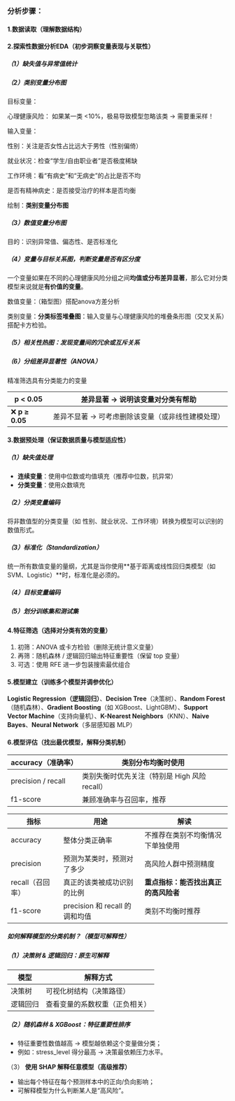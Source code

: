 ### 分析步骤：

#### 1.数据读取（理解数据结构）

#### 2.探索性数据分析EDA（初步洞察变量表现与关联性）

##### （1）缺失值与异常值统计

##### （2）类别变量分布图

目标变量：

心理健康风险： 如果某一类 <10%，极易导致模型忽略该类 → 需要重采样！

输入变量：

性别：关注是否女性占比远大于男性（性别偏倚）

就业状况：检查“学生/自由职业者”是否极度稀缺

工作环境：看“有病史”和“无病史”的占比是否不均

是否有精神病史：是否接受治疗的样本是否均衡

绘制：**类别变量分布图** 

##### （3）数值变量分布图

目的：识别异常值、偏态性、是否标准化

##### （4）变量与目标关系图，判断变量是否有区分度

一个变量如果在不同的心理健康风险分组之间**均值或分布差异显著**，那么它对分类模型来说就是**有价值的变量**。

数值变量：（箱型图）搭配anova方差分析

类别变量：**分类标签堆叠图**：输入变量与心理健康风险的堆叠条形图（交叉关系）搭配卡方检验。

##### （5）相关性热图：发现变量间的冗余或互斥关系

##### （6）分组差异显著性（ANOVA）

精准筛选具有分类能力的变量

| **p < 0.05**   | 差异显著 → 说明该变量对分类有帮助                 |
| -------------- | ------------------------------------------------- |
| ❌ **p ≥ 0.05** | 差异不显著 → 可考虑删除该变量（或非线性建模处理） |

#### 3.数据预处理（保证数据质量与模型适应性）

##### （1）**缺失值处理**

- **连续变量**：使用中位数或均值填充（推荐中位数，抗异常）
- **分类变量**：使用众数填充

##### （2）**分类变量编码**

将非数值型的分类变量（如 性别、就业状况、工作环境）转换为模型可以识别的数值形式。

##### （3）**标准化（Standardization）**

统一所有数值变量的量纲，尤其是当你使用**基于距离或线性回归类模型（如 SVM、Logistic）**时，标准化是必须的。

##### （4）**目标变量编码**

##### （5）划分训练集和测试集



#### 4.特征筛选（选择对分类有效的变量）

1. 初筛：ANOVA 或卡方检验（删除无统计意义变量）
2. 再筛：随机森林 / 逻辑回归输出特征重要性（保留 top 变量）
3. 可选：使用 RFE 进一步包装搜索最优组合



#### 5.模型建立（训练多个模型并调参优化）

**Logistic Regression（逻辑回归）**、**Decision Tree**（决策树）、**Random Forest**（随机森林）、**Gradient Boosting**（如 XGBoost、LightGBM）、**Support Vector Machine**（支持向量机）、**K-Nearest Neighbors**（KNN）、**Naive Bayes**、**Neural Network**（多层感知器 MLP）



#### 6.模型评估（找出最优模型，解释分类机制）

| accuracy（准确率） | 类别分布均衡时使用                            |
| ------------------ | --------------------------------------------- |
| precision / recall | 类别失衡时优先关注（特别是 High 风险 recall） |
| f1-score           | 兼顾准确率与召回率，推荐                      |



| **指标**         | **用途**                       | **解读**                             |
| ---------------- | ------------------------------ | ------------------------------------ |
| accuracy         | 整体分类正确率                 | 不推荐在类别不均衡情况下单独使用     |
| precision        | 预测为某类时，预测对了多少     | 高风险人群中预测精度                 |
| recall（召回率） | 真正的该类被成功识别的比例     | **重点指标：能否找出真正的高风险者** |
| f1-score         | precision 和 recall 的调和均值 | 类别不均衡时推荐                     |

##### 如何解释模型的分类机制？（模型可解释性）

##### （1）**决策树 & 逻辑回归：原生可解释**

| **模型** | **解释方式**                   |
| -------- | ------------------------------ |
| 决策树   | 可视化树结构（决策路径）       |
| 逻辑回归 | 查看变量的系数权重（正负相关） |

##### （2）**随机森林 & XGBoost：特征重要性排序**

- 特征重要性数值越高 → 模型越依赖这个变量做分类；
- 例如：stress_level 得分最高 → 决策最依赖压力水平。

（3） **使用 SHAP 解释任意模型（高级推荐）**

- 输出每个特征在每个预测样本中的正向/负向影响；
- 可解释模型为什么判断某人是“高风险”。